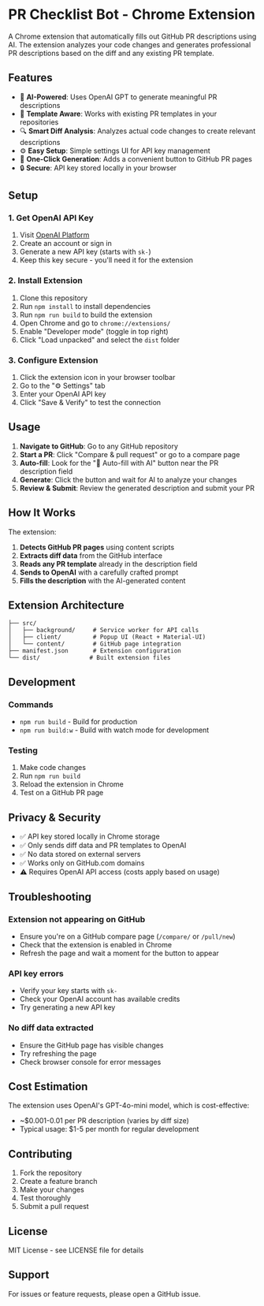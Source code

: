 # PR Checklist Bot - Chrome Extension

A Chrome extension that automatically fills out GitHub PR descriptions using AI. The extension analyzes your code changes and generates professional PR descriptions based on the diff and any existing PR template.

## Features

- 🤖 **AI-Powered**: Uses OpenAI GPT to generate meaningful PR descriptions
- 📝 **Template Aware**: Works with existing PR templates in your repositories  
- 🔍 **Smart Diff Analysis**: Analyzes actual code changes to create relevant descriptions
- ⚙️ **Easy Setup**: Simple settings UI for API key management
- 🚀 **One-Click Generation**: Adds a convenient button to GitHub PR pages
- 🔒 **Secure**: API key stored locally in your browser

## Setup

### 1. Get OpenAI API Key
1. Visit [OpenAI Platform](https://platform.openai.com/api-keys)
2. Create an account or sign in
3. Generate a new API key (starts with `sk-`)
4. Keep this key secure - you'll need it for the extension

### 2. Install Extension
1. Clone this repository
2. Run `npm install` to install dependencies
3. Run `npm run build` to build the extension
4. Open Chrome and go to `chrome://extensions/`
5. Enable "Developer mode" (toggle in top right)
6. Click "Load unpacked" and select the `dist` folder

### 3. Configure Extension
1. Click the extension icon in your browser toolbar
2. Go to the "⚙️ Settings" tab
3. Enter your OpenAI API key
4. Click "Save & Verify" to test the connection

## Usage

1. **Navigate to GitHub**: Go to any GitHub repository
2. **Start a PR**: Click "Compare & pull request" or go to a compare page
3. **Auto-fill**: Look for the "🤖 Auto-fill with AI" button near the PR description field
4. **Generate**: Click the button and wait for AI to analyze your changes
5. **Review & Submit**: Review the generated description and submit your PR

## How It Works

The extension:
1. **Detects GitHub PR pages** using content scripts
2. **Extracts diff data** from the GitHub interface
3. **Reads any PR template** already in the description field
4. **Sends to OpenAI** with a carefully crafted prompt
5. **Fills the description** with the AI-generated content

## Extension Architecture

```
├── src/
│   ├── background/     # Service worker for API calls
│   ├── client/         # Popup UI (React + Material-UI)
│   └── content/        # GitHub page integration
├── manifest.json       # Extension configuration
└── dist/              # Built extension files
```

## Development

### Commands
- `npm run build` - Build for production
- `npm run build:w` - Build with watch mode for development

### Testing
1. Make code changes
2. Run `npm run build`
3. Reload the extension in Chrome
4. Test on a GitHub PR page

## Privacy & Security

- ✅ API key stored locally in Chrome storage
- ✅ Only sends diff data and PR templates to OpenAI
- ✅ No data stored on external servers
- ✅ Works only on GitHub.com domains
- ⚠️ Requires OpenAI API access (costs apply based on usage)

## Troubleshooting

### Extension not appearing on GitHub
- Ensure you're on a GitHub compare page (`/compare/` or `/pull/new`)
- Check that the extension is enabled in Chrome
- Refresh the page and wait a moment for the button to appear

### API key errors
- Verify your key starts with `sk-`
- Check your OpenAI account has available credits
- Try generating a new API key

### No diff data extracted
- Ensure the GitHub page has visible changes
- Try refreshing the page
- Check browser console for error messages

## Cost Estimation

The extension uses OpenAI's GPT-4o-mini model, which is cost-effective:
- ~$0.001-0.01 per PR description (varies by diff size)
- Typical usage: $1-5 per month for regular development

## Contributing

1. Fork the repository
2. Create a feature branch
3. Make your changes
4. Test thoroughly
5. Submit a pull request

## License

MIT License - see LICENSE file for details

## Support

For issues or feature requests, please open a GitHub issue. 
